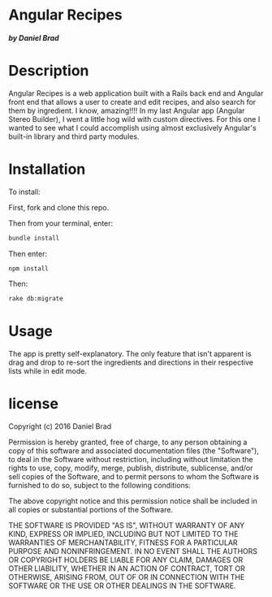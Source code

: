 # Angular Recipes
##### by Daniel Brad


# Description

Angular Recipes is a web application built with a Rails back end and Angular front end that allows a user to create and edit recipes, and also search for them by ingredient. I know, amazing!!!! In my last Angular app (Angular Stereo Builder), I went a little hog wild with custom directives. For this one I wanted to see what I could accomplish using almost exclusively Angular's built-in library and third party modules.


# Installation

To install:

First, fork and clone this repo.

Then from your terminal, enter:
```bash
bundle install
```

Then enter:
```bash
npm install
```

Then:
```bash
rake db:migrate
```


# Usage

The app is pretty self-explanatory. The only feature that isn't apparent is drag and drop to re-sort the ingredients and directions in their respective lists while in edit mode.


# license

Copyright (c) 2016 Daniel Brad

Permission is hereby granted, free of charge, to any person obtaining a copy of this software and associated documentation files (the "Software"), to deal in the Software without restriction, including without limitation the rights to use, copy, modify, merge, publish, distribute, sublicense, and/or sell copies of the Software, and to permit persons to whom the Software is furnished to do so, subject to the following conditions:

The above copyright notice and this permission notice shall be included in all copies or substantial portions of the Software.

THE SOFTWARE IS PROVIDED "AS IS", WITHOUT WARRANTY OF ANY KIND, EXPRESS OR IMPLIED, INCLUDING BUT NOT LIMITED TO THE WARRANTIES OF MERCHANTABILITY, FITNESS FOR A PARTICULAR PURPOSE AND NONINFRINGEMENT. IN NO EVENT SHALL THE AUTHORS OR COPYRIGHT HOLDERS BE LIABLE FOR ANY CLAIM, DAMAGES OR OTHER LIABILITY, WHETHER IN AN ACTION OF CONTRACT, TORT OR OTHERWISE, ARISING FROM, OUT OF OR IN CONNECTION WITH THE SOFTWARE OR THE USE OR OTHER DEALINGS IN THE SOFTWARE.
